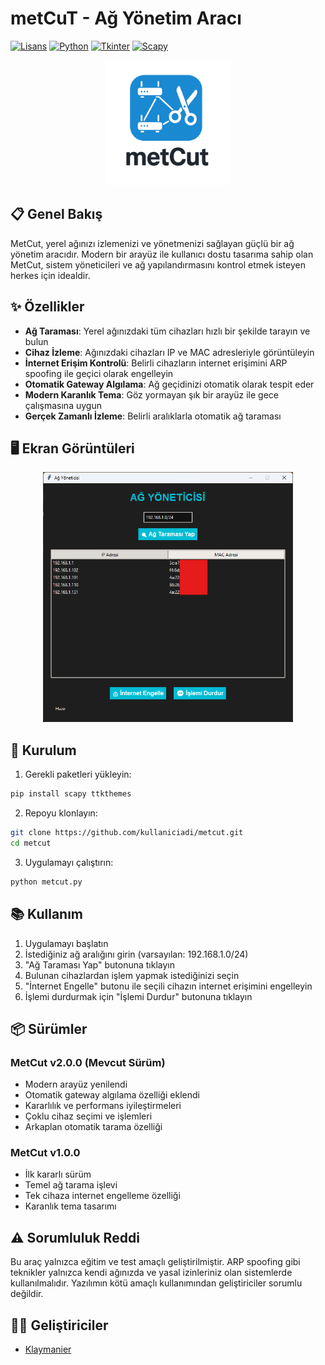 # metCuT - Ağ Yönetim Aracı

[![Lisans](https://img.shields.io/badge/Lisans-MIT-blue.svg)](LICENSE)
[![Python](https://img.shields.io/badge/Python-3.7%2B-blue)](https://www.python.org/)
[![Tkinter](https://img.shields.io/badge/Tkinter-GUI-green)](https://docs.python.org/3/library/tkinter.html)
[![Scapy](https://img.shields.io/badge/Scapy-2.4%2B-orange)](https://scapy.net/)

<p align="center">
  <img src="/assets/metCuTlogo.png" alt="MetCut Logo" width="200"/>
</p>

## 📋 Genel Bakış

MetCut, yerel ağınızı izlemenizi ve yönetmenizi sağlayan güçlü bir ağ yönetim aracıdır. Modern bir arayüz ile kullanıcı dostu tasarıma sahip olan MetCut, sistem yöneticileri ve ağ yapılandırmasını kontrol etmek isteyen herkes için idealdir.

## ✨ Özellikler

- **Ağ Taraması**: Yerel ağınızdaki tüm cihazları hızlı bir şekilde tarayın ve bulun
- **Cihaz İzleme**: Ağınızdaki cihazları IP ve MAC adresleriyle görüntüleyin
- **İnternet Erişim Kontrolü**: Belirli cihazların internet erişimini ARP spoofing ile geçici olarak engelleyin
- **Otomatik Gateway Algılama**: Ağ geçidinizi otomatik olarak tespit eder
- **Modern Karanlık Tema**: Göz yormayan şık bir arayüz ile gece çalışmasına uygun
- **Gerçek Zamanlı İzleme**: Belirli aralıklarla otomatik ağ taraması

## 🖥️ Ekran Görüntüleri

<p align="center">
  <img src="/assets/metCuT.png" alt="MetCut Ana Ekran" width="400"/>
</p>

## 🚀 Kurulum

1. Gerekli paketleri yükleyin:
```bash
pip install scapy ttkthemes
```

2. Repoyu klonlayın:
```bash
git clone https://github.com/kullaniciadi/metcut.git
cd metcut
```

3. Uygulamayı çalıştırın:
```bash
python metcut.py
```

## 📚 Kullanım

1. Uygulamayı başlatın
2. İstediğiniz ağ aralığını girin (varsayılan: 192.168.1.0/24)
3. "Ağ Taraması Yap" butonuna tıklayın
4. Bulunan cihazlardan işlem yapmak istediğinizi seçin
5. "İnternet Engelle" butonu ile seçili cihazın internet erişimini engelleyin
6. İşlemi durdurmak için "İşlemi Durdur" butonuna tıklayın

## 📦 Sürümler

### MetCut v2.0.0 (Mevcut Sürüm)
- Modern arayüz yenilendi
- Otomatik gateway algılama özelliği eklendi
- Kararlılık ve performans iyileştirmeleri
- Çoklu cihaz seçimi ve işlemleri
- Arkaplan otomatik tarama özelliği

### MetCut v1.0.0
- İlk kararlı sürüm
- Temel ağ tarama işlevi
- Tek cihaza internet engelleme özelliği
- Karanlık tema tasarımı

## ⚠️ Sorumluluk Reddi

Bu araç yalnızca eğitim ve test amaçlı geliştirilmiştir. ARP spoofing gibi teknikler yalnızca kendi ağınızda ve yasal izinleriniz olan sistemlerde kullanılmalıdır. Yazılımın kötü amaçlı kullanımından geliştiriciler sorumlu değildir.

## 👨‍💻 Geliştiriciler

- [Klaymanier](https://github.com/Klaymanier) 
